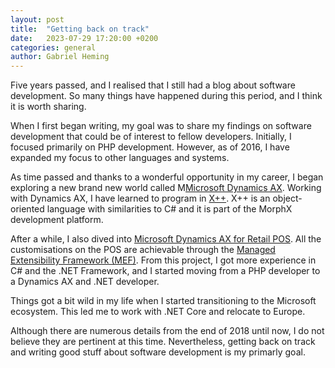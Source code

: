 ```yaml
---
layout: post
title:  "Getting back on track"
date:   2023-07-29 17:20:00 +0200
categories: general
author: Gabriel Heming
---
```


Five years passed, and I realised that I still had a blog about software development. So many things have happened during this period, and I think it is worth sharing.

When I first began writing, my goal was to share my findings on software development that could be of interest to fellow developers. Initially, I focused primarily on PHP development. However, as of 2016, I have expanded my focus to other languages and systems.

As time passed and thanks to a wonderful opportunity in my career, I began exploring a new brand new world called M[Microsoft Dynamics AX][ax2012]. Working with Dynamics AX, I have learned to program in [X++][x++]. X++ is an object-oriented language with similarities to C# and it is part of the MorphX development platform.

After a while, I also dived into [Microsoft Dynamics AX for Retail POS][pos]. All the customisations on the POS are achievable through the [Managed Extensibility Framework (MEF)][mef]. From this project, I got more experience in C# and the .NET Framework, and I started moving from a PHP developer to a Dynamics AX and .NET developer.

Things got a bit wild in my life when I started transitioning to the Microsoft ecosystem. This led me to work with .NET Core and relocate to Europe.

Although there are numerous details from the end of 2018 until now, I do not believe they are pertinent at this time. Nevertheless, getting back on track and writing good stuff about software development is my primarly goal.

[ax2012]: https://learn.microsoft.com/en-us/dynamicsax-2012/appuser-itpro/introduction-to-microsoft-dynamics-ax-2012
[pos]: https://learn.microsoft.com/en-us/dynamicsax-2012/appuser-itpro/point-of-sale
[mef]: https://learn.microsoft.com/en-us/dotnet/framework/mef/
[x++]: https://learn.microsoft.com/en-us/dynamicsax-2012/developer/x-language-programming-guide